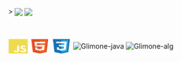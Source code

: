 <a>>
  <img height=200 align="center" src="https://github-readme-stats.vercel.app/api?username=Glimone&hide=stars&theme=maroongold" />
</a>
<a>
  <img height=200 align="center" src="https://github-readme-stats.vercel.app/api/top-langs?username=Glimone&layout=compact&langs_count=8&card_width=320&theme=maroongold" />
</a>


##
<div style="display: inline_block"><br>
  <img align="center" alt="GLimone-Js" height="30" width="40" src="https://raw.githubusercontent.com/devicons/devicon/master/icons/javascript/javascript-plain.svg">
  <img align="center" alt="Glimone-HTML" height="30" width="40" src="https://raw.githubusercontent.com/devicons/devicon/master/icons/html5/html5-original.svg">
  <img align="center" alt="Glimone-CSS" height="30" width="40" src="https://raw.githubusercontent.com/devicons/devicon/master/icons/css3/css3-original.svg">
  <img align="center" alt="Glimone-java" height="45" width="40" src="https://cdn.jsdelivr.net/gh/devicons/devicon@latest/icons/java/java-plain-wordmark.svg">
  <img align="center" alt="Glimone-alg" height="30" width="40" src="https://cdn.jsdelivr.net/gh/devicons/devicon@latest/icons/thealgorithms/thealgorithms-original.svg">       
        
          
          
           
          
          
</div>
          
  
          
          
          
